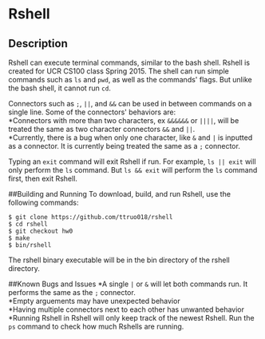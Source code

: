 # Rshell
## Description
Rshell can execute terminal commands, similar to the bash shell. 
Rshell is created for UCR CS100 class Spring 2015.
The shell can run simple commands such as `ls` and `pwd`, as well as the commands' flags. 
But unlike the bash shell, it cannot run `cd`. 

Connectors such as `;`, `||`, and `&&` can be used in between commands on a single line.
Some of the connectors' behaviors are:     
*Connectors with more than two characters, ex `&&&&&&` or `||||`,
will be treated the same as two character connectors `&&` and `||`.     
*Currently, there is a bug when only one character, like `&` and `|`
is inputted as a connector. It is currently being treated the same as a `;` connector.    

Typing an `exit` command will exit Rshell if run. 
For example, `ls || exit` will only perform the `ls` command.
But `ls && exit` will perform the `ls` command first, then exit Rshell.

##Building and Running
To download, build, and run Rshell, use the following commands:

`$ git clone https://github.com/ttruo018/rshell`   
`$ cd rshell`   
`$ git checkout hw0`   
`$ make`   
`$ bin/rshell`   

The rshell binary executable will be in the bin directory of the rshell directory.

##Known Bugs and Issues
*A single `|` or `&` will let both commands run. 
It performs the same as the `;` connector.   
*Empty arguements may have unexpected behavior    
*Having multiple connectors next to each other has unwanted behavior   
*Running Rshell in Rshell will only keep track of the newest Rshell.
Run the `ps` command to check how much Rshells are running.   


